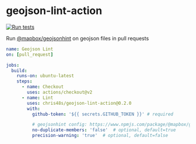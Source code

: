 # geojson-lint-action

[![Run tests](https://github.com/chris48s/geojson-lint-action/actions/workflows/test.yml/badge.svg?branch=main)](https://github.com/chris48s/geojson-lint-action/actions/workflows/test.yml)

Run [@mapbox/geojsonhint](https://www.npmjs.com/package/@mapbox/geojsonhint) on geojson files in pull requests

```yaml
name: Geojson Lint
on: [pull_request]

jobs:
  build:
    runs-on: ubuntu-latest
    steps:
      - name: Checkout
        uses: actions/checkout@v2
      - name: Lint
        uses: chris48s/geojson-lint-action@0.2.0
        with:
          github-token: '${{ secrets.GITHUB_TOKEN }}' # required

          # geojsonhint config: https://www.npmjs.com/package/@mapbox/geojsonhint#api
          no-duplicate-members: 'false'  # optional, default=true
          precision-warning: 'true'  # optional, default=false
```
